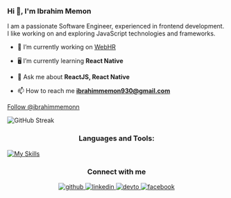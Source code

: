 <h3>Hi 👋, I'm Ibrahim Memon</h3>

<p>I am a passionate Software Engineer, experienced in frontend development. I like working on and exploring JavaScript technologies and frameworks.</p>

- 🔭 I’m currently working on [WebHR](https://web.hr/)

- 🖥 I’m currently learning **React Native**

- 💬 Ask me about **ReactJS, React Native**

- 📫 How to reach me **ibrahimmemon930@gmail.com**

<!-- Place this tag where you want the button to render. -->
<a class="github-button" href="https://github.com/ibrahimmemonn" data-color-scheme="no-preference: light; light: light; dark: dark;" aria-label="Follow @ibrahimmemonn on GitHub">Follow @ibrahimmemonn</a>

![GitHub Streak](https://streak-stats.demolab.com/?user=ibrahimmemonn)

<h3 align="center">Languages and Tools:</h3>

[![My Skills](https://skillicons.dev/icons?i=react,redux,nodejs,nextjs,androidstudio,mongodb,figma,firebase,gatsby,js,ps,ts,cpp,html&theme=light)](https://skillicons.dev)


<h3 align="center">Connect with me</h3>
<div align="center">
<a href="https://github.com/ibrahimmemonn" target="_blank">
<img src=https://img.shields.io/badge/github-%2324292e.svg?&style=for-the-badge&logo=github&logoColor=white alt=github style="margin-bottom: 5px;" />
</a>
<a href="https://linkedin.com/in/ibrahim-memon-12290323a/" target="_blank">
<img src=https://img.shields.io/badge/linkedin-%231E77B5.svg?&style=for-the-badge&logo=linkedin&logoColor=white alt=linkedin style="margin-bottom: 5px;" />
</a>
<a href="https://dev.to/ibrahimmemonn" target="_blank">
<img src=https://img.shields.io/badge/dev.to-%2308090A.svg?&style=for-the-badge&logo=dev.to&logoColor=white alt=devto style="margin-bottom: 5px;" />
</a>
<a href="https://www.facebook.com/ibii.memon" target="_blank">
<img src=https://img.shields.io/badge/facebook-%232E87FB.svg?&style=for-the-badge&logo=facebook&logoColor=white alt=facebook style="margin-bottom: 5px;" />
</a>  
</div>

<br/>
